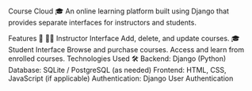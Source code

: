 Course Cloud 🎓
An online learning platform built using Django that provides separate interfaces for instructors and students.

Features 🚀
👩‍🏫 Instructor Interface
Add, delete, and update courses.
🎓 Student Interface
Browse and purchase courses.
Access and learn from enrolled courses.
Technologies Used 🛠
Backend: Django (Python)
Database: SQLite / PostgreSQL (as needed)
Frontend: HTML, CSS, JavaScript (if applicable)
Authentication: Django User Authentication
